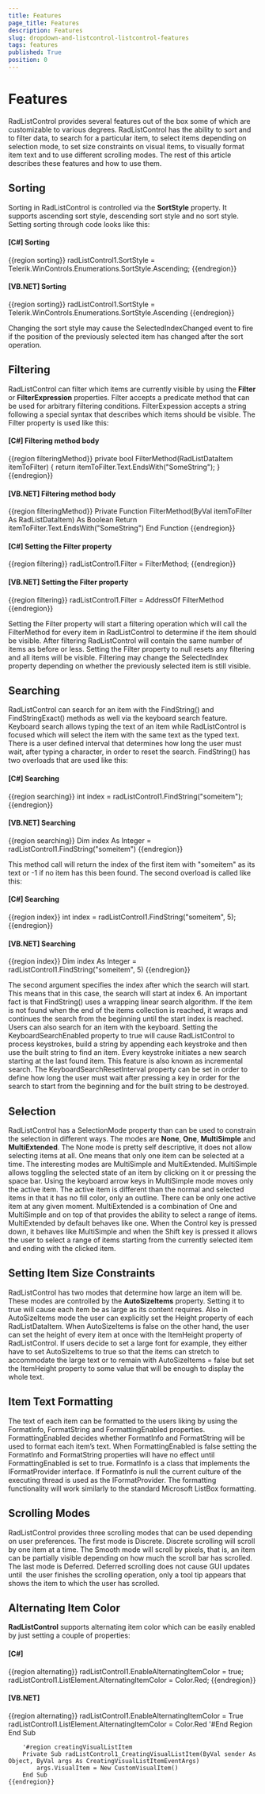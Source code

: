 ```yaml
---
title: Features
page_title: Features
description: Features
slug: dropdown-and-listcontrol-listcontrol-features
tags: features
published: True
position: 0
---
```


# Features



RadListControl provides several features out of the box some of which are customizable to various degrees. RadListControl has the ability to
        sort and to filter data, to search for a particular item, to select items depending on selection mode, to set size constraints on visual items, to
        visually format item text and to use different scrolling modes. The rest of this article describes these features and how to use them.
      



## Sorting



Sorting in RadListControl is controlled via the __SortStyle__ property. It supports ascending sort style, descending
          sort style and no sort style. Setting sorting through code looks like this:
        

#### __[C#] Sorting__

{{region sorting}}
	            radListControl1.SortStyle = Telerik.WinControls.Enumerations.SortStyle.Ascending;
	{{endregion}}



#### __[VB.NET] Sorting__

{{region sorting}}
	        radListControl1.SortStyle = Telerik.WinControls.Enumerations.SortStyle.Ascending
	{{endregion}}



Changing the sort style may cause the SelectedIndexChanged event to fire if the position of the previously selected item has changed
          after the sort operation.
        

## Filtering

RadListControl can filter which items are currently visible by using the __Filter__ or __FilterExpression__
          properties.
          Filter accepts a predicate method that can be used for arbitrary filtering conditions. FilterExpession accepts a string following a special syntax 
          that describes which items should be visible.
          The Filter property is used like this:
        

#### __[C#] Filtering method body__

{{region filteringMethod}}
	        private bool FilterMethod(RadListDataItem itemToFilter)
	        {
	            return itemToFilter.Text.EndsWith("SomeString");
	        }
	{{endregion}}



#### __[VB.NET] Filtering method body__

{{region filteringMethod}}
	    Private Function FilterMethod(ByVal itemToFilter As RadListDataItem) As Boolean
	        Return itemToFilter.Text.EndsWith("SomeString")
	    End Function
	{{endregion}}



#### __[C#] Setting the Filter property__

{{region filtering}}
	            radListControl1.Filter = FilterMethod;
	{{endregion}}



#### __[VB.NET] Setting the Filter property__

{{region filtering}}
	        radListControl1.Filter = AddressOf FilterMethod
	{{endregion}}



Setting the Filter property will start a filtering operation which will call the FilterMethod for every item in RadListControl to determine if the
          item should be visible. After filtering RadListControl will contain the same number of items as before or less. Setting the Filter property to null
          resets any filtering and all items will be visible. Filtering may change the SelectedIndex property depending on whether the previously selected item
          is still visible.
        

## Searching

RadListControl can search for an item with the FindString() and FindStringExact() methods as well via the keyboard search feature.
          Keyboard search allows typing the text of an item while RadListControl is focused which will select the item with the same text as the typed text.
          There is a user defined interval that determines how long the user must wait, after typing a character, in order to reset the search.
          FindString() has two overloads that are used like this:
        

#### __[C#] Searching__

{{region searching}}
	            int index = radListControl1.FindString("someitem");
	{{endregion}}



#### __[VB.NET] Searching__

{{region searching}}
	        Dim index As Integer = radListControl1.FindString("someitem")
	{{endregion}}



This method call will return the index of the first item with "someitem" as its text or -1 if no item has this been found.
          The second overload is called like this:
        

#### __[C#] Searching__

{{region index}}
	            int index = radListControl1.FindString("someitem", 5);
	{{endregion}}



#### __[VB.NET] Searching__

{{region index}}
	        Dim index As Integer = radListControl1.FindString("someitem", 5)
	{{endregion}}



The second argument specifies the index after which the search will start. This means that in this case, the search will start at index 6.
          An important fact is that FindString() uses a wrapping linear search algorithm. If the item is not found when the end of the items collection is
          reached, it wraps and continues the search from the beginning until the start index is reached. Users can also search for an item with the keyboard.
          Setting the KeyboardSearchEnabled property to true will cause RadListControl to process keystrokes, build a string by appending each keystroke and then
          use the built string to find an item. Every keystroke initiates a new search starting at the last found item. This feature is also known as incremental
          search. The KeyboardSearchResetInterval property can be set in order to define how long the user must wait after pressing a key in order for the search
          to start from the beginning and for the built string to be destroyed.
        

## Selection

RadListControl has a SelectionMode property than can be used to constrain the selection in different ways.
          The modes are __None__, __One__, __MultiSimple__ and
          __MultiExtended__. The None mode is pretty self descriptive, it does not allow selecting items at all.
          One means that only one item can be selected at a time.
          The interesting modes are MultiSimple and MultiExtended. MultiSimple allows toggling the selected state of an item by clicking on
          it or pressing the space bar. Using the keyboard arrow keys in MultiSimple mode moves only the active item. The active item is different
          than the normal and selected items in that it has no fill color, only an outline. There can be only one active item at any given moment.
          MultiExtended is a combination of One and MultiSimple and on top of that provides the ability to select a range of items. MultiExtended
          by default behaves like one. When the Control key is pressed down, it behaves like MultiSimple and when the Shift key is pressed it allows
          the user to select a range of items starting from the currently selected item and ending with the clicked item.
        

## Setting Item Size Constraints

RadListControl has two modes that determine how large an item will be. These modes are controlled by the
          __AutoSizeItems__ property. Setting it to true will cause each item be as large as its content requires. Also in
          AutoSizeItems mode the user can explicitly set the Height property of each RadListDataItem.
          When AutoSizeItems is false on the other hand, the user can set the height of every item at once with the ItemHeight property of RadListControl.
          If users decide to set a large font for example, they either have to set AutoSizeItems to true so that the items can stretch to accommodate the
          large text or to remain with AutoSizeItems = false but set the ItemHeight property to some value that will be enough to display the whole text.
        

## Item Text Formatting

The text of each item can be formatted to the users liking by using the FormatInfo, FormatString and FormattingEnabled properties.
          FormattingEnabled decides whether FormatInfo and FormatString will be used to format each item’s text. When FormattingEnabled is false setting the
          FormatInfo and FormatString properties will have no effect until FormattingEnabled is set to true.
          FormatInfo is a class that implements the IFormatProvider interface. If FormatInfo is null the current culture of the executing thread is used as the
          IFormatProvider. The formatting functionality will work similarly to the standard Microsoft ListBox formatting.
        

## Scrolling Modes

RadListControl provides three scrolling modes that can be used depending on user preferences.
          The first mode is Discrete. Discrete scrolling will scroll by one item at a time. The Smooth mode will scroll by pixels, that is,
          an item can be partially visible depending on how much the scroll bar has scrolled. The last mode is Deferred. Deferred scrolling does not
          cause GUI updates until  the user finishes the scrolling operation, only a tool tip appears that shows the item to which the user has scrolled.         
        

## Alternating Item Color

__RadListControl__ supports alternating item color which can be easily enabled by just setting a couple of properties:
        

#### __[C#]__

{{region alternating}}
	            radListControl1.EnableAlternatingItemColor = true;
	            radListControl1.ListElement.AlternatingItemColor = Color.Red;
	{{endregion}}



#### __[VB.NET]__

{{region alternating}}
	        radListControl1.EnableAlternatingItemColor = True
	        radListControl1.ListElement.AlternatingItemColor = Color.Red
	        '#End Region
	    End Sub
	
	    '#region creatingVisualListItem
	    Private Sub radListControl1_CreatingVisualListItem(ByVal sender As Object, ByVal args As CreatingVisualListItemEventArgs)
	        args.VisualItem = New CustomVisualItem()
	    End Sub
	{{endregion}}


